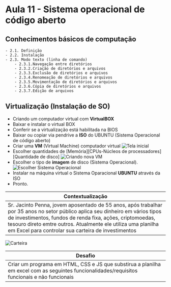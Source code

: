 # Aula 11 - Sistema operacional de código aberto

## Conhecimentos básicos de computação
	- 2.1. Definição
	- 2.2. Instalação
	- 2.3. Modo texto (linha de comando)
		- 2.3.1.Navegação entre diretórios
		- 2.3.2.Criação de diretórios e arquivos
		- 2.3.3.Exclusão de diretórios e arquivos
		- 2.3.4.Renomeação de diretórios e arquivos
		- 2.3.5.Movimentação de diretórios e arquivos
		- 2.3.6.Cópia de diretórios e arquivos
		- 2.3.7.Edição de arquivos

## Virtualização (Instalação de SO)
- Criando um computador virtual com **VirtualBOX**
- Baixar e instalar o virtual BOX
- Conferir se a virtualização está habilitada na BIOS
- Baixar ou copiar via pendrive a **ISO** do UBUNTU (Sistema Operacional de código aberto)
- Criar uma **VM** (Virtual Machine) computador virtual
![Tela inicial](https://files.tecnoblog.net/wp-content/uploads/2019/08/virtualbox-001-700x446.jpg)
- Escolher quantidades de [Memória][CPUs-Núcleos de processadores][Quantidade de disco]
![Criando nova VM](https://t.ctcdn.com.br/prlTfeJDKnPwu-KRYSLQeBhBhtk=/1024x0/smart/i849909.png)
- Escolher o tipo de **imagem** de disco (Sistema Operacional).
![Escolher Sistema Operacional](https://files.tecnoblog.net/wp-content/uploads/2019/08/virtualbox-002-700x446.jpg)
- Instalar na máquina virtual o Sistema Oparacional **UBUNTU** através da ISO
- Pronto.

|Contextualização|
|-|
|Sr. Jacinto Penna, jovem aposentado de 55 anos, após trabalhar por 35 anos no setor público aplica seu dinheiro em vários tipos de investimentos, fundos de renda fixa, ações, criptomoedas, tesouro direto emtre outros. Atualmente ele utiliza uma planilha em Excel para controlar sua carteira de investimentos|

![Carteira](./plan1.png)

|Desafio|
|-|
|Criar um programa em HTML, CSS e JS que substirua a planilha em excel com as seguintes funcionalidades/requisitos funcionais e não funcionais|
